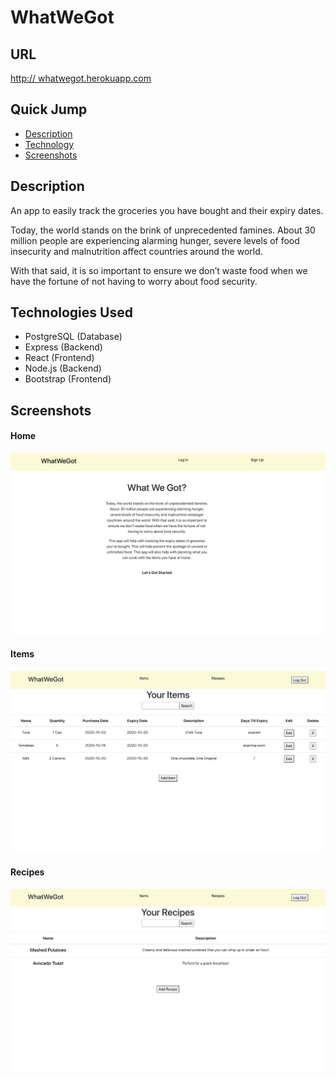 # WhatWeGot

## URL 

<a href="http://whatwegot.herokuapp.com">http:// whatwegot.herokuapp.com</a>

## Quick Jump
* [Description](#description)
* [Technology](#technologies-used)
* [Screenshots](#screenshots)

## Description

An app to easily track the groceries you have bought and their expiry dates. 

Today, the world stands on the brink of unprecedented famines. About 30 million people are experiencing alarming hunger, severe levels of food insecurity and malnutrition affect countries around the world. 

With that said, it is so important to ensure we don’t waste food when we have the fortune of not having to worry about food security.

## Technologies Used

- PostgreSQL (Database)
- Express (Backend)
- React (Frontend)
- Node.js (Backend)
- Bootstrap (Frontend)

## Screenshots

#### Home
<img src="screenshots/Home.png"/>

#### Items
<img src="screenshots/Items.png"/>

#### Recipes
<img src="screenshots/Recipes.png"/>





